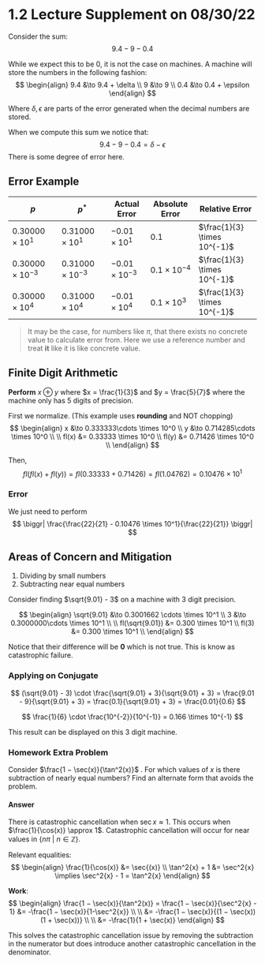 # 1.2 Lecture Supplement on 08/30/22
Consider the sum:
$$
9.4 - 9 - 0.4
$$

While we expect this to be $0$, it is not the case on machines. 
A machine will store the numbers in the following fashion:
$$
\begin{align}
	9.4 &\to 9.4 + \delta \\
	9   &\to 9 \\
	0.4 &\to 0.4 + \epsilon
\end{align}
$$

Where $\delta, \epsilon$ are parts of the error generated when the decimal numbers are stored. 

When we compute this sum we notice that:
$$
9.4 - 9 - 0.4 = \delta - \epsilon
$$
There is some degree of error here. 

## Error Example
| $p$                      | $p^*$                    | Actual Error         | Absolute Error       | Relative Error               |
| ------------------------ | ------------------------ | -------------------- | -------------------- | ---------------------------- |
| $0.30000 \times 10^1$    | $0.31000 \times 10^1$    | $-0.01\times10^{1}$  | $0.1$                | $\frac{1}{3} \times 10^{-1}$ |
| $0.30000 \times 10^{-3}$ | $0.31000 \times 10^{-3}$ | $-0.01\times10^{-3}$ | $0.1 \times 10^{-4}$ | $\frac{1}{3} \times 10^{-1}$ |
| $0.30000 \times 10^4$    | $0.31000 \times 10^4$    | $-0.01\times10^{4}$  | $0.1 \times 10^{3}$  | $\frac{1}{3} \times 10^{-1}$ | 

> It may be the case, for numbers like $\pi$, that there exists no concrete value to calculate error from. Here we use a reference number and treat **it** like it is like concrete value. 

## Finite Digit Arithmetic

**Perform** $x \oplus y$ where $x = \frac{1}{3}$ and $y = \frac{5}{7}$ where the machine only has 5 digits of precision. 

First we normalize. (This example uses **rounding** and NOT chopping)
$$
\begin{align}
	x &\to 0.333333\cdots \times 10^0 \\
	y &\to 0.714285\cdots \times 10^0 \\
	\\
	fl(x) &= 0.33333 \times 10^0 \\
	fl(y) &= 0.71426 \times 10^0 \\
\end{align}
$$

Then, 
$$
fl(fl(x) + fl(y)) = fl(0.33333 + 0.71426) = fl(1.04762) = 0.10476 \times 10^1
$$

### Error

We just need to perform
$$
\biggr| \frac{\frac{22}{21} - 0.10476 \times 10^1}{\frac{22}{21}} \biggr|
$$

## Areas of Concern and Mitigation
1. Dividing by small numbers
2. Subtracting near equal numbers

Consider finding $\sqrt{9.01} - 3$ on a machine with 3 digit precision.

$$
\begin{align}
	\sqrt{9.01} &\to 0.3001662 \cdots \times 10^1 \\
	3 &\to 0.3000000\cdots \times 10^1 \\
	\\
	fl(\sqrt{9.01}) &= 0.300 \times 10^1 \\
	fl(3) &= 0.300 \times 10^1 \\
\end{align}
$$

Notice that their difference will be **0** which is not true. This is know as catastrophic failure. 

### Applying on Conjugate
$$
(\sqrt{9.01} - 3) \cdot \frac{\sqrt{9.01} + 3}{\sqrt{9.01} + 3} = \frac{9.01 - 9}{\sqrt{9.01} + 3} = \frac{0.1}{\sqrt{9.01} + 3} = \frac{0.01}{0.6}
$$

$$
\frac{1}{6} \cdot \frac{10^{-2}}{10^{-1}} = 0.166 \times 10^{-1}
$$

This result can be displayed on this 3 digit machine.

### Homework Extra Problem
Consider $\frac{1 − \sec(x)}{\tan^2(x)}$ . For which values of $x$ is there subtraction of nearly equal numbers? Find an alternate form that avoids the problem.

#### Answer
There is catastrophic cancellation when $\sec x \approx 1$. This occurs when $\frac{1}{\cos(x)} \approx 1$. Catastrophic cancellation will occur for near values in $\{n\pi \ |\ n\in\mathbb{Z} \}$.

Relevant equalities:
$$
\begin{align}
\frac{1}{\cos(x)} &= \sec{(x)} \\
\tan^2{x} + 1 &= \sec^2{x} \implies \sec^2{x} - 1 = \tan^2{x}
\end{align}
$$

**Work**:
$$
\begin{align}
\frac{1 − \sec(x)}{\tan^2(x)} = \frac{1 − \sec(x)}{\sec^2{x} - 1} &= -\frac{1 − \sec(x)}{1-\sec^2{x}} \\ \\
&= -\frac{1 − \sec(x)}{(1 − \sec(x))(1 + \sec(x))}
\\ \\
&= -\frac{1}{1 + \sec(x)}
\end{align}
$$

This solves the catastrophic cancellation issue by removing the subtraction in the numerator but does introduce another catastrophic cancellation in the denominator. 